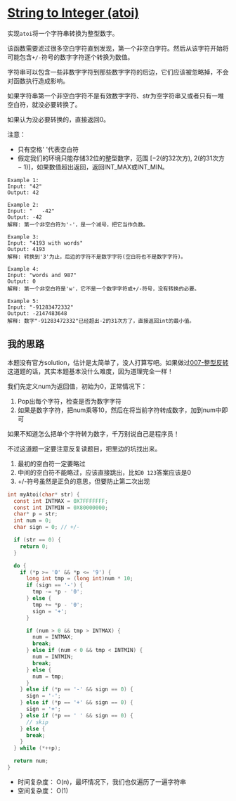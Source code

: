 # [String to Integer (atoi)](https://leetcode.com/problems/string-to-integer-atoi)
实现`atoi`将一个字符串转换为整型数字。

该函数需要滤过很多空白字符直到发现，第一个非空白字符。然后从该字符开始将可能包含`+/-`符号的数字字符逐个转换为数值。

字符串可以包含一些非数字字符到那些数字字符的后边，它们应该被忽略掉，不会对函数执行造成影响。

如果字符串第一个非空白字符不是有效数字字符、str为空字符串又或者只有一堆空白符，就没必要转换了。

如果认为没必要转换的，直接返回0。

注意：
- 只有空格' '代表空白符
- 假定我们的环境只能存储32位的整型数字，范围 [−2(的32次方),  2(的31次方 − 1)]，如果数值超出返回，返回INT_MAX或INT_MIN。

```
Example 1:
Input: "42"
Output: 42

Example 2:
Input: "   -42"
Output: -42
解释: 第一个非空白符为'-'，是一个减号，把它当作负数。

Example 3:
Input: "4193 with words"
Output: 4193
解释: 转换到'3'为止，后边的字符不是数字字符(空白符也不是数字字符)。

Example 4:
Input: "words and 987"
Output: 0
解释: 第一个非空白符是'w'，它不是一个数字字符或+/-符号，没有转换的必要。

Example 5:
Input: "-91283472332"
Output: -2147483648
解释: 数字"-91283472332"已经超出-2的31次方了，直接返回int的最小值。
```

## 我的思路
本题没有官方solution，估计是太简单了，没人打算写吧。如果做过[007-整型反转](https://leetcode.com/problems/reverse-integer/solution)这道题的话，其实本题基本没什么难度，因为道理完全一样！

我们先定义num为返回值，初始为0，正常情况下：  
1. Pop出每个字符，检查是否为数字字符
2. 如果是数字字符，把num乘等10，然后在将当前字符转成数字，加到num中即可

如果不知道怎么把单个字符转为数字，千万别说自己是程序员！

不过这道题一定要注意反复读题目，把里边的坑找出来。
1. 最初的空白符一定要略过
2. 中间的空白符不能略过，应该直接跳出，比如`0 123`答案应该是0
3. +/-符号虽然是正负的意思，但要防止第二次出现

```c
int myAtoi(char* str) {
  const int INTMAX = 0X7FFFFFFF;
  const int INTMIN = 0X80000000;
  char* p = str;
  int num = 0;
  char sign = 0; // +/-

  if (str == 0) {
    return 0;
  }

  do {
    if (*p >= '0' && *p <= '9') {
      long int tmp = (long int)num * 10;
      if (sign == '-') {
        tmp -= *p - '0';
      } else {
        tmp += *p - '0';
        sign = '+';
      }

      if (num > 0 && tmp > INTMAX) {
        num = INTMAX;
        break;
      } else if (num < 0 && tmp < INTMIN) {
        num = INTMIN;
        break;
      } else {
        num = tmp;
      }
    } else if (*p == '-' && sign == 0) {
      sign = '-';
    } else if (*p == '+' && sign == 0) {
      sign = '+';
    } else if (*p == ' ' && sign == 0) {
      // skip
    } else {
      break;
    }
  } while (*++p);

  return num;
}
```
- 时间复杂度： O(n)，最坏情况下，我们也仅遍历了一遍字符串
- 空间复杂度： O(1)